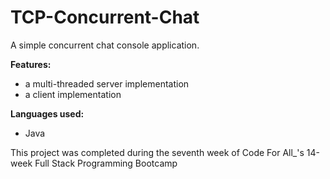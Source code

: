 # TCP-Concurrent-Chat
A simple concurrent chat console application.

**Features:**
- a multi-threaded server implementation
- a client implementation

**Languages used:**
- Java

This project was completed during the seventh week of Code For All_'s 14-week Full Stack Programming Bootcamp
